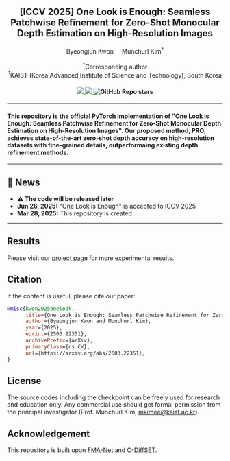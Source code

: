 <div align="center">
<h2>[ICCV 2025] One Look is Enough: Seamless Patchwise Refinement for Zero-Shot Monocular Depth Estimation on High-Resolution Images
</h2>

<div>    
    <a href='https://www.viclab.kaist.ac.kr/' target='_blank'>Byeongjun Kwon</a></sup>&nbsp&nbsp&nbsp&nbsp;
    <a href='https://www.viclab.kaist.ac.kr/' target='_blank'>Munchurl Kim</a><sup>†</sup>
</div>
<br>
<div>
    <sup>†</sup>Corresponding author</span>
</div>
<div>
    <sup>1</sup>KAIST (Korea Advanced Institute of Science and Technology), South Korea</span>
</div>

<div>
    <h4 align="center">
        <a href="https://kaist-viclab.github.io/One-Look-is-Enough_site/" target='_blank'>
        <img src="https://img.shields.io/badge/🏠-Project%20Page-blue">
        </a>
        <a href="http://arxiv.org/abs/2503.22351" target='_blank'>
        <img src="https://img.shields.io/badge/arXiv-2503.22351-b31b1b.svg">
        </a>
        <img alt="GitHub Repo stars" src="https://img.shields.io/github/stars/KAIST-VICLab/One-Look-is-Enough">
    </h4>
</div>
</div>

---

<h4>
This repository is the official PyTorch implementation of "One Look is Enough: Seamless Patchwise Refinement for Zero-Shot Monocular Depth Estimation on High-Resolution Images". Our proposed method, PRO, achieves state-of-the-art zero-shot depth accuracy on high-resolution datasets with fine-grained details, outperformaing existing depth refinement methods.
</h4>

---

## 📧 News
- **⚠ The code will be released later**
- **Jun 26, 2025:** "One Look is Enough" is accepted to ICCV 2025
- **Mar 28, 2025:** This repository is created

---

## Results
Please visit our [project page](https://kaist-viclab.github.io/One-Look-is-Enough_site/) for more experimental results.

## Citation
If the content is useful, please cite our paper:
```bibtex
@misc{kwon2025onelook,
      title={One Look is Enough: Seamless Patchwise Refinement for Zero-Shot Monocular Depth Estimation on High-Resolution Images}, 
      author={Byeongjun Kwon and Munchurl Kim},
      year={2025},
      eprint={2503.22351},
      archivePrefix={arXiv},
      primaryClass={cs.CV},
      url={https://arxiv.org/abs/2503.22351}, 
}
```

## License
The source codes including the checkpoint can be freely used for research and education only. Any commercial use should get formal permission from the principal investigator (Prof. Munchurl Kim, mkimee@kaist.ac.kr).

## Acknowledgement
This repository is built upon [FMA-Net](https://github.com/KAIST-VICLab/FMA-Net/) and [C-DiffSET](https://github.com/KAIST-VICLab/C-DiffSET).